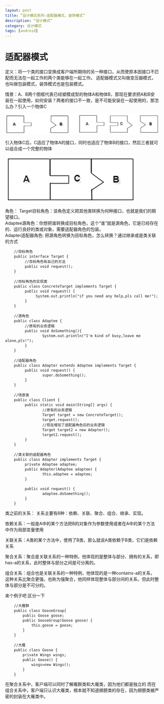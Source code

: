 ```yaml
---
layout: post
title: “设计模式系列-适配器模式，装饰模式”
description: “设计模式”
category: 设计模式
tags: [android]
---
```


# 适配器模式

定义：将一个类的接口变换成客户端所期待的另一种接口，从而使原本因接口不匹配而无法在一起工作的两个类能够在一起工作。
适配器模式又叫做变压器模式，也叫做包装模式，装饰模式也是包装模式。

情景：A、B两个图框代表已经塑模成型的物体A和物体B，那现在要求把A和B安装在一起使用，如何安装？两者的接口不一致，是不可能安装在一起使用的，那怎么办？引入一个物体C

![s](/img/design/adp1.jpg)

引入物体C后，C适应了物体A的接口，同时也适应了物体B的接口，然后三者就可以组合成一个完整的物体

![s](/img/design/adp2.jpg)


角色：
Target目标角色：该角色定义把其他类转换为何种接口，也就是我们的期望接口。 <br/>
Adaptee源角色：你想把谁转换成目标角色，这个“谁”就是源角色，它是已经存在的、运行良好的类或对象，需要适配器角色的包装。  <br/>
Adapter适配器角色: 把源角色转换为目标角色，怎么转换？通过继承或是类关联的方式

        //目标角色
        public interface Target {
             //目标角色有自己的方法
             public void request();
        }

        //目标角色的实现类
        public class ConcreteTarget implements Target {
             public void request() {
                  System.out.println("if you need any help,pls call me!");
             }
        }

        //源角色
        public class Adaptee {
             //原有的业务逻辑
             public void doSomething(){
                     System.out.println("I'm kind of busy,leave me alone,pls!");
             }
        }

        //适配器角色
        public class Adapter extends Adaptee implements Target {
             public void request() {
                     super.doSomething();
             }
        }

        //场景类
        public class Client {
             public static void main(String[] args) {
                     //原有的业务逻辑
                     Target target = new ConcreteTarget();
                     target.request();
                     //现在增加了适配器角色后的业务逻辑
                     Target target2 = new Adapter();
                     target2.request();
             }
        }

        //类关联的适配器角色
        public class Adapter implements Target {
             private Adaptee adaptee;
             public Adapter(Adaptee adaptee) {
                     this.adaptee = adaptee;
             }

             public void request() {
                     adaptee.doSomething();
             }
        }

类之前的关系：
关系主要有6种：依赖、关联、聚合、组合、继承、实现。

依赖关系：一般是A中的某个方法把B的对象作为参数使用或者在A中的某个方法中作为局部变量使用

关联关系：A类的某个方法中，使用了B类，那么就说A类依赖于B类，它们是依赖关系

聚合关系：聚合是关联关系的一种特例，他体现的是整体与部分、拥有的关系，即has-a的关系，此时整体与部分之间是可分离的。

组合关系：组合也是关联关系的一种特例，他体现的是一种contains-a的关系，这种关系比聚合更强，也称为强聚合，他同样体现整体与部分间的关系，但此时整体与部分是不可分的。

来个例子吧 区分一下

        //大雁群
        public class GooseGroup{
            public Goose goose;
            public GooseGroup(Goose goose) {
                this.goose = goose;
            }
        }

        //大雁
        public class Goose {
            private Wings wings;
            public Goose() {
                wings=new Wings();
            }
        }

在聚合关系中，客户端可以同时了解雁群类和大雁类，因为他们都是独立的
而在组合关系中，客户端只认识大雁类，根本就不知道翅膀类的存在，因为翅膀类被严密的封装在大雁类中。
